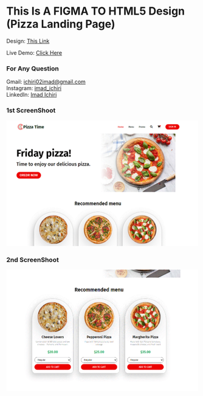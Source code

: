 # This Is A FIGMA TO HTML5 Design (Pizza Landing Page)



Design: <a href='https://www.figma.com/file/s9JsEwUyGGIglpSuMcVNVb/Landing-Page-(Food-and-Beverage)-(Community)?node-id=0%3A1' target='_blank'>This Link</a>

Live Demo: <a href='https://imadichiri.github.io/pizza-time/' target='_blank'>Click Here</a>

### For Any Question

Gmail: ichiri02imad@gmail.com <br />
Instagram: <a href='https://www.instagram.com/imad_ichiri/' target='_blank'>imad_ichiri</a> <br />
LinkedIn: <a href='https://www.linkedin.com/in/imad-ichiri-577a91203' target='_blank'>Imad Ichiri</a> <br />

### 1st ScreenShoot

<img src='images/screen-1.gif'>

### 2nd ScreenShoot

<img src='images/screen-2.gif'>
